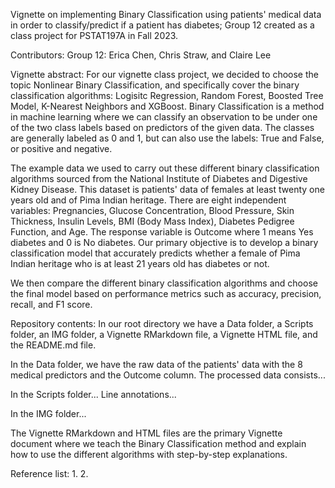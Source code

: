 Vignette on implementing Binary Classification using patients' medical data in order to classify/predict if a patient has diabetes; Group 12 created as a class project for PSTAT197A in Fall 2023.

Contributors:
Group 12: Erica Chen, Chris Straw, and Claire Lee

Vignette abstract:
For our vignette class project, we decided to choose the topic Nonlinear Binary Classification, and specifically cover the binary classification algorithms: Logisitc Regression, Random Forest, Boosted Tree Model, K-Nearest Neighbors and XGBoost. Binary Classification is a method in machine learning where we can classify an observation to be under one of the two class labels based on predictors of the given data. The classes are generally labeled as 0 and 1, but can also use the labels: True and False, or positive and negative. 

The example data we used to carry out these different binary classification algorithms sourced from the National Institute of Diabetes and Digestive Kidney Disease. This dataset is patients' data of females at least twenty one years old and of Pima Indian heritage. There are eight independent variables: Pregnancies, Glucose Concentration, Blood Pressure, Skin Thickness, Insulin Levels, BMI (Body Mass Index), Diabetes Pedigree Function, and Age. The response variable is Outcome where 1 means Yes diabetes and 0 is No diabetes. Our primary objective is to develop a binary classification model that accurately predicts whether a female of Pima Indian heritage who is at least 21 years old has diabetes or not. 

We then compare the different binary classification algorithms and choose the final model based on performance metrics such as accuracy, precision, recall, and F1 score. 


Repository contents:
In our root directory we have a Data folder, a Scripts folder, an IMG folder, a Vignette RMarkdown file, a Vignette HTML file, and the README.md file. 

In the Data folder, we have the raw data of the patients' data with the 8 medical predictors and the Outcome column. The processed data consists...

In the Scripts folder...
Line annotations...


In the IMG folder...

The Vignette RMarkdown and HTML files are the primary Vignette document where we teach the Binary Classification method and explain how to use the different algorithms with step-by-step explanations. 


Reference list:
1. 
2. 


